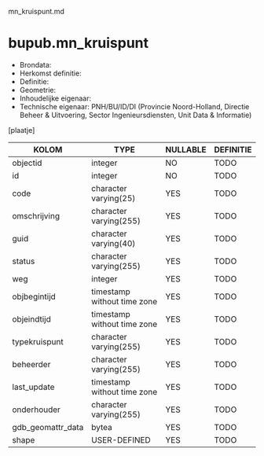 mn_kruispunt.md

# bupub.mn_kruispunt


* Brondata: 
* Herkomst definitie: 
* Definitie: 
* Geometrie: 
* Inhoudelijke eigenaar: 
* Technische eigenaar: PNH/BU/ID/DI (Provincie Noord-Holland, Directie Beheer & Uitvoering, Sector Ingenieursdiensten, Unit Data & Informatie)

[plaatje]


|KOLOM                            |TYPE                       |NULLABLE|DEFINITIE|
|------                           |----                       |-----   |-----    |
|objectid                         |integer                    |NO      |TODO|
|id                               |integer                    |NO      |TODO|
|code                             |character varying(25)      |YES     |TODO|
|omschrijving                     |character varying(255)     |YES     |TODO|
|guid                             |character varying(40)      |YES     |TODO|
|status                           |character varying(255)     |YES     |TODO|
|weg                              |integer                    |YES     |TODO|
|objbegintijd                     |timestamp without time zone|YES     |TODO|
|objeindtijd                      |timestamp without time zone|YES     |TODO|
|typekruispunt                    |character varying(255)     |YES     |TODO|
|beheerder                        |character varying(255)     |YES     |TODO|
|last_update                      |timestamp without time zone|YES     |TODO|
|onderhouder                      |character varying(255)     |YES     |TODO|
|gdb_geomattr_data                |bytea                      |YES     |TODO|
|shape                            |USER-DEFINED               |YES     |TODO|
